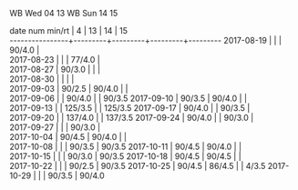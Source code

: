 WB Wed 04 13
WB Sun 14 15

date num min/rt |    4    |    13   |    14   |    15   
----------------+---------+---------+---------+---------
2017-08-19      |         |         |  90/4.0 |        
2017-08-23      |         |         |  77/4.0 |        
2017-08-27      |  90/3.0 |         |         |        
2017-08-30      |         |         |         |        
2017-09-03      |  90/2.5 |  90/4.0 |         |        
2017-09-06      |         |  90/4.0 |         |  90/3.5
2017-09-10      |  90/3.5 |  90/4.0 |         |        
2017-09-13      |         | 125/3.5 |         | 125/3.5
2017-09-17      |  90/4.0 |         |  90/3.5 |        
2017-09-20      |         | 137/4.0 |         | 137/3.5
2017-09-24      |  90/4.0 |         |  90/3.0 |        
2017-09-27      |         |         |  90/3.0 |       
2017-10-04      |  90/4.5 |  90/4.0 |         |         
2017-10-08      |         |         |  90/3.5 |  90/3.5
2017-10-11      |  90/4.5 |  90/4.0 |         |        
2017-10-15      |         |         |  90/3.0 |  90/3.5
2017-10-18      |  90/4.5 |  90/4.5 |         |        
2017-10-22      |         |         |  90/2.5 |  90/3.5
2017-10-25      |  90/4.5 |  86/4.5 |         |   4/3.5
2017-10-29      |         |         |  90/3.5 |  90/4.0

